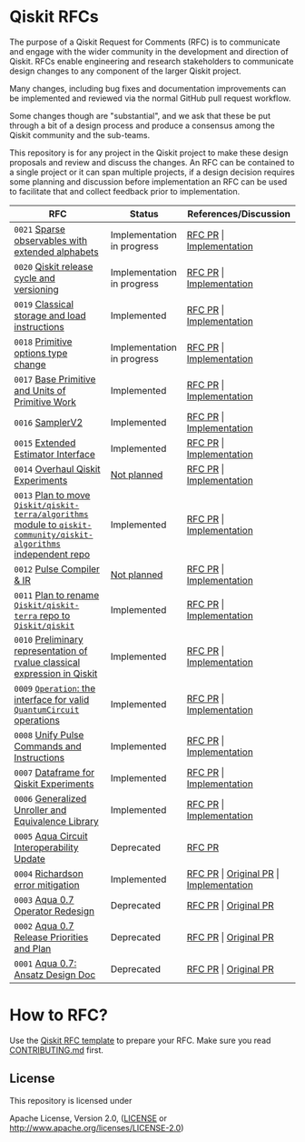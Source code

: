 # Qiskit RFCs

The purpose of a Qiskit Request for Comments (RFC) is to communicate and engage
with the wider community in the development and direction of Qiskit. RFCs enable
engineering and research stakeholders to communicate design changes to any
component of the larger Qiskit project.

Many changes, including bug fixes and documentation improvements can be
implemented and reviewed via the normal GitHub pull request workflow.

Some changes though are "substantial", and we ask that these be put through a
bit of a design process and produce a consensus among the Qiskit community and
the sub-teams.

This repository is for any project in the Qiskit project to make these design
proposals and review and discuss the changes. An RFC can be contained to a
single project or it can span multiple projects, if a design decision requires
some planning and discussion before implementation an RFC can be used to
facilitate that and collect feedback prior to implementation.

| RFC | Status | References/Discussion |
| --- | ------ | --------------------- |
| `0021` [Sparse observables with extended alphabets](0021-sparse-observable.md) | Implementation in progress | [RFC PR](https://github.com/Qiskit/RFCs/pull/74) \| [Implementation](https://github.com/Qiskit/RFCs/issues/75) |
| `0020` [Qiskit release cycle and versioning](0020-release_cycle.md) | Implementation in progress | [RFC PR](https://github.com/Qiskit/RFCs/pull/34/) \| [Implementation](https://github.com/Qiskit/RFCs/issues/64) |
| `0019` [Classical storage and load instructions](0019-classical-stores.md) | Implemented | [RFC PR](https://github.com/Qiskit/RFCs/pull/50/) \| [Implementation](https://github.com/Qiskit/qiskit/issues/10922) |
| `0018` [Primitive options type change](0018-primitive-options-type.md) | Implementation in progress | [RFC PR](https://github.com/Qiskit/RFCs/pull/52/) \| [Implementation](https://github.com/Qiskit/RFCs/issues/72) |
| `0017` [Base Primitive and Units of Primitive Work](0017-base-primitive-unification.md) | Implemented | [RFC PR](https://github.com/Qiskit/RFCs/pull/53/) \| [Implementation](https://github.com/Qiskit/qiskit/pull/11524) |
| `0016` [SamplerV2](0016-sampler-interface.md) | Implemented | [RFC PR](https://github.com/Qiskit/RFCs/pull/56/) \| [Implementation](https://github.com/Qiskit/RFCs/issues/71) |
| `0015` [Extended Estimator Interface](0015-estimator-interface.md) | Implemented | [RFC PR](https://github.com/Qiskit/RFCs/pull/51) \| [Implementation](https://github.com/Qiskit/RFCs/issues/69) |
| `0014` [Overhaul Qiskit Experiments](0014-overhaul-qiskit-experiments.md) | [Not planned](https://github.com/Qiskit/RFCs/pull/73) | [RFC PR](https://github.com/Qiskit/RFCs/pull/47) \| [Implementation](https://github.com/Qiskit-Extensions/qiskit-experiments/issues/1268) |
| `0013` [Plan to move `Qiskit/qiskit-terra/algorithms` module to `qiskit-community/qiskit-algorithms` independent repo](0013-algorithms-migration.md) | Implemented | [RFC PR](https://github.com/Qiskit/RFCs/pull/44/) \| [Implementation](https://github.com/Qiskit/RFCs/issues/48)|
| `0012` [Pulse Compiler & IR](0012-Pulse-Compiler-and-IR.md) | [Not planned](https://github.com/Qiskit/RFCs/pull/73) | [RFC PR](https://github.com/Qiskit/RFCs/pull/45) \| [Implementation](https://github.com/Qiskit/qiskit/issues/10759)|
| `0011` [Plan to rename `Qiskit/qiskit-terra` repo to `Qiskit/qiskit`](0011-repo-rename.md) | Implemented | [RFC PR](https://github.com/Qiskit/RFCs/pull/31) \| [Implementation](https://github.com/Qiskit/RFCs/issues/41) |
| `0010` [Preliminary representation of rvalue classical expression in Qiskit](0010-simple-classical-representations.md) | Implemented | [RFC PR](https://github.com/Qiskit/RFCs/pull/30) \| [Implementation](https://github.com/Qiskit/qiskit-terra/issues/10239) |
| `0009` [`Operation`: the interface for valid `QuantumCircuit` operations](0009-interface-for-circuit-operations.md) | Implemented | [RFC PR](https://github.com/Qiskit/RFCs/pull/25) \| [Implementation](https://github.com/Qiskit/qiskit-terra/pull/7087)|
| `0008` [Unify Pulse Commands and Instructions](0008-unify-pulse-commands-and-instructions.md) | Implemented | [RFC PR](https://github.com/Qiskit/RFCs/pull/12) \| [Implementation](https://github.com/Qiskit/qiskit-terra/issues/3750)
| `0007` [Dataframe for Qiskit Experiments](0007-experiment-dataframe.md) | Implemented | [RFC PR](https://github.com/Qiskit/rfcs/pull/28) \| [Implementation](https://github.com/Qiskit/RFCs/issues/62) |
| `0006` [Generalized Unroller and Equivalence Library](0006-rfc-generalized-unroller-and-equivalence-library.md) | Implemented | [RFC PR](https://github.com/Qiskit/rfcs/pull/6) \| [Implementation](https://github.com/Qiskit/qiskit-terra/pull/3946)|
| `0005` [Aqua Circuit Interoperability Update](0005-Aqua_circuit_interoperability.md) | Deprecated | [RFC PR](https://github.com/Qiskit/RFCs/pull/17) |
| `0004` [Richardson error mitigation](0004-error-mitigation.md) | Implemented | [RFC PR](https://github.com/Qiskit/rfcs/pull/3) \| [Original PR](https://github.com/Qiskit/qiskit-metapackage/pull/768) \| [Implementation](https://github.com/qiskit-community/prototype-zne) | 
| `0003` [Aqua 0.7 Operator Redesign](0003-Aqua_0.7_operator_redesign.md) | Deprecated | [RFC PR](https://github.com/Qiskit/rfcs/pull/8) \| [Original PR](https://github.com/Qiskit/qiskit-aqua/pull/742)|
| `0002` [Aqua 0.7 Release Priorities and Plan](0002-Aqua_0.7_release_priorities_and_plan.md) | Deprecated |[RFC PR](https://github.com/Qiskit/rfcs/pull/7) \| [Original PR](https://github.com/Qiskit/qiskit-aqua/pull/785)|
| `0001` [Aqua 0.7: Ansatz Design Doc](0001-ansatz-rfc.md) | Deprecated |[RFC PR](https://github.com/Qiskit/rfcs/pull/5) \| [Original PR](https://github.com/Qiskit/qiskit-aqua/pull/747) |


# How to RFC?
Use the [Qiskit RFC template](0000-template.md) to prepare your RFC. Make sure you read [CONTRIBUTING.md](CONTRIBUTING.md) first.

## License
[License]: #license

This repository is licensed under

 Apache License, Version 2.0, ([LICENSE](LICENSE) or <http://www.apache.org/licenses/LICENSE-2.0>)
